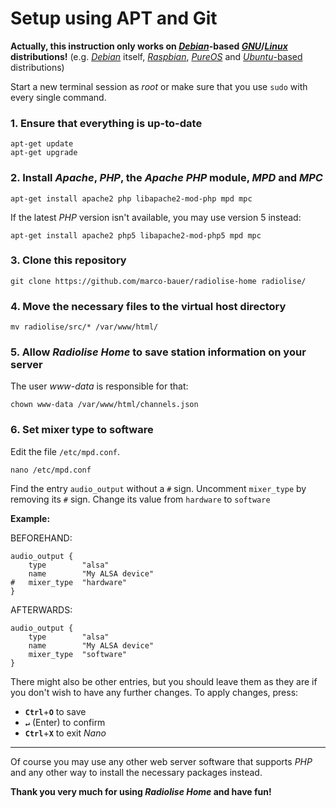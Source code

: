 # Setup using APT and Git

**Actually, this instruction only works on *[Debian](https://en.wikipedia.org/wiki/Debian)*-based *[GNU](https://en.wikipedia.org/wiki/GNU)*/*[Linux](https://en.wikipedia.org/wiki/Linux_kernel)* distributions!** (e.g. *[Debian](https://en.wikipedia.org/wiki/Debian)* itself, *[Raspbian](https://en.wikipedia.org/wiki/Raspbian)*, *[PureOS](https://en.wikipedia.org/wiki/Librem#Operating_system)* and [*Ubuntu*-based](https://en.wikipedia.org/wiki/List_of_Linux_distributions#Ubuntu-based) distributions)

Start a new terminal session as *root* or make sure that you use `sudo` with every single command.

### 1. Ensure that everything is up-to-date

    apt-get update
    apt-get upgrade
    
### 2. Install *Apache*, *PHP*, the *Apache PHP* module, *MPD* and *MPC*
    
    apt-get install apache2 php libapache2-mod-php mpd mpc
    
If the latest *PHP* version isn't available, you may use version 5 instead:

    apt-get install apache2 php5 libapache2-mod-php5 mpd mpc
    
### 3. Clone this repository
    
    git clone https://github.com/marco-bauer/radiolise-home radiolise/
    
### 4. Move the necessary files to the virtual host directory
    
    mv radiolise/src/* /var/www/html/
    
### 5. Allow *Radiolise Home* to save station information on your server

The user *www-data* is responsible for that:

    chown www-data /var/www/html/channels.json
    
### 6. Set mixer type to software

Edit the file `/etc/mpd.conf`.
    
    nano /etc/mpd.conf

Find the entry `audio_output` without a `#` sign.
Uncomment `mixer_type` by removing its `#` sign.
Change its value from `hardware` to `software`

**Example:**

BEFOREHAND:

    audio_output {
        type        "alsa"
        name        "My ALSA device"
    #   mixer_type  "hardware"
    }

AFTERWARDS:

    audio_output {
        type        "alsa"
        name        "My ALSA device"
        mixer_type  "software"
    }

There might also be other entries, but you should leave them as they are if you don't wish to have any further changes. To apply changes, press:
- **`Ctrl`**+**`O`** to save
- **`↵`** (Enter) to confirm
- **`Ctrl`**+**`X`** to exit *Nano*

-----
Of course you may use any other web server software that supports *PHP* and any other way to install the necessary packages instead.

**Thank you very much for using *Radiolise Home* and have fun!**
